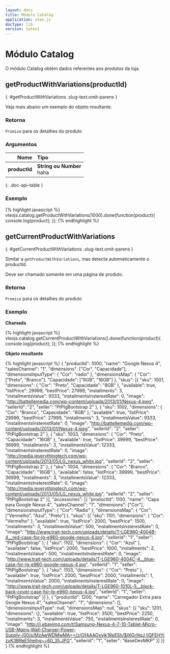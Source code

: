 ```yaml
---
layout: docs
title: Módulo Catalog
application: vtex.js
docType: lib
version: latest
---
```


# Módulo Catalog

O módulo Catalog obtém dados referentes aos produtos da loja.

## getProductWithVariations(productId)
{: #getProductWithVariations .slug-text.omit-parens }

Veja mais abaixo um exemplo do objeto resultante.

### Retorna

`Promise` para os detalhes do produto

### Argumentos

| Nome                    | Tipo                          |
| -----------------------:| :-----------------------------|
| **productId**           | **String ou Number** <br> haha|
{: .doc-api-table }

### Exemplo

{% highlight javascript %}
vtexjs.catalog.getProductWithVariations(1000).done(function(product){
    console.log(product);
});
{% endhighlight %}

## getCurrentProductWithVariations
{: #getCurrentProductWithVariations .slug-text.omit-parens }

Similar a `getProductWithVariations`, mas detecta automaticamente o productId.

Deve ser chamado somente em uma página de produto.

### Retorna

`Promise` para os detalhes do produto

### Exemplo

**Chamada**

{% highlight javascript %}
vtexjs.catalog.getCurrentProductWithVariations().done(function(product){
    console.log(product);
});
{% endhighlight %}

**Objeto resultante**

{% highlight javascript %}
{
  "productId": 1000,
  "name": "Google Nexus 4",
  "salesChannel": "1",
  "dimensions": ["Cor", "Capacidade"],
  "dimensionsInputType": {
    "Cor": "radio"
  },
  "dimensionsMap": {
    "Cor": ["Preto", "Branco"],
    "Capacidade": ["8GB", "16GB"]
  },
  "skus": [{
    "sku": 1001,
    "dimensions": {
      "Cor": "Preto",
      "Capacidade": "8GB"
    },
    "available": true,
    "listPrice": 29999,
    "bestPrice": 27999,
    "installments": 3,
    "installmentsValue": 9333,
    "installmentsInsterestRate": 0,
    "image": "http://battellemedia.com/wp-content/uploads/2013/01/Nexus-4.jpeg",
    "sellerId": "2",
    "seller": "PtPlgBootstrap 2"
  }, {
    "sku": 1002,
    "dimensions": {
      "Cor": "Branco",
      "Capacidade": "8GB"
    },
    "available": true,
    "listPrice": 29999,
    "bestPrice": 27999,
    "installments": 3,
    "installmentsValue": 9333,
    "installmentsInsterestRate": 0,
    "image": "http://battellemedia.com/wp-content/uploads/2013/01/Nexus-4.jpeg",
    "sellerId": "2",
    "seller": "PtPlgBootstrap 2"
  }, {
    "sku": 1003,
    "dimensions": {
      "Cor": "Preto",
      "Capacidade": "16GB"
    },
    "available": true,
    "listPrice": 39999,
    "bestPrice": 36999,
    "installments": 3,
    "installmentsValue": 12333,
    "installmentsInsterestRate": 0,
    "image": "http://media.ieverythingtech.com/wp-content/uploads/2013/05/LG_nexus_white.jpg",
    "sellerId": "2",
    "seller": "PtPlgBootstrap 2"
  }, {
    "sku": 1004,
    "dimensions": {
      "Cor": "Branco",
      "Capacidade": "16GB"
    },
    "available": false,
    "listPrice": 39999,
    "bestPrice": 36999,
    "installments": 3,
    "installmentsValue": 12333,
    "installmentsInsterestRate": 0,
    "image": "http://media.ieverythingtech.com/wp-content/uploads/2013/05/LG_nexus_white.jpg",
    "sellerId": "2",
    "seller": "PtPlgBootstrap 2"
  }],
  "accessories": [{
    "productId": 1100,
    "name": "Capa para Google Nexus 4",
    "salesChannel": "1",
    "dimensions": ["Cor"],
    "dimensionsInputType": {
      "Cor": "Radio"
    },
    "dimensionsMap": {
      "Cor": ["Vermelho", "Azul", "Preto"]
    },
    "skus": [{
      "sku": 1101,
      "dimensions": {
        "Cor": "Vermelho"
      },
      "available": true,
      "listPrice": 2000,
      "bestPrice": 1500,
      "installments": 3,
      "installmentsValue": 500,
      "installmentsInsterestRate": 0,
      "image": "http://www.trait-tech.com/uploads/details/T-LGE960-4004B-4__red-case-for-lg-e960-google-nexus-4.jpg",
      "sellerId": "1",
      "seller": "PtPlgBootstrap"
    }, {
      "sku": 1102,
      "dimensions": {
        "Cor": "Azul"
      },
      "available": false,
      "listPrice": 2000,
      "bestPrice": 1000,
      "installments": 2,
      "installmentsValue": 500,
      "installmentsInsterestRate": 0,
      "image": "http://www.trait-tech.com/uploads/details/T-LGE960-4004C-4__blue-case-for-lg-e960-google-nexus-4.jpg",
      "sellerId": "1",
      "seller": "PtPlgBootstrap"
    }, {
      "sku": 1103,
      "dimensions": {
        "Cor": "Preto"
      },
      "available": true,
      "listPrice": 2000,
      "bestPrice": 2000,
      "installments": 1,
      "installmentsValue": 2000,
      "installmentsInsterestRate": 0,
      "image": "http://www.trait-tech.com/uploads/details/T-LGE960-1010L-5__black-back-cover-case-for-lg-e960-nexus-4.jpg",
      "sellerId": "1",
      "seller": "PtPlgBootstrap"
    }]
  }, {
    "productId": 1200,
    "name": "Carregador Extra para Google Nexus 4",
    "salesChannel": "1",
    "dimensions": [],
    "dimensionsInputType": null,
    "dimensionsMap": null,
    "skus": [{
      "sku": 1201,
      "dimensions": {},
      "available": true,
      "listPrice": 3500,
      "bestPrice": 2250,
      "installments": 3,
      "installmentsValue": 750,
      "installmentsInsterestRate": 0,
      "image": "http://i.ebayimg.com/t/Samsung-Nexus-4-7-10-Tablet-Micro-USB-Mains-Wall-Charger-Power-Supply-/00/s/MzAwWDMwMA==/z/OfAAAOxylk1ReE5h/$(KGrHqJ,!lQFEHYizvK3BReE5heihg~~60_35.JPG",
      "sellerId": "1",
      "seller": "BaseDevMKP"
    }]
  }]
}
{% endhighlight %}


